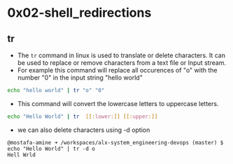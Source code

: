 # 0x02-shell_redirections

## tr
- The `tr` command in linux is used to translate or delete characters. It can be used to replace or remove characters from a text file or Input stream.
- For example this command will replace all occurences of "o" with the number "0" in the input string "hello world"
```bash
echo "hello world" | tr "o" "0"
```
- This command will convert the lowercase letters to uppercase letters.
```bash
echo "Hello World" | tr  [[:lower:]] [[:upper:]]
```
- we can also delete characters using -d option 
```shell
@mostafa-amine ➜ /workspaces/alx-system_engineering-devops (master) $ echo "Hello World" | tr -d o
Hell Wrld
```